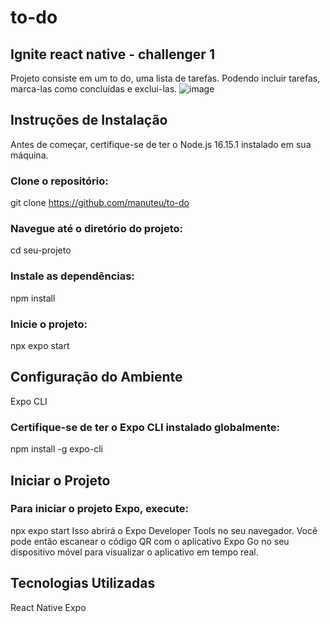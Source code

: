 # to-do
## Ignite react native - challenger 1
Projeto consiste em um to do, uma lista de tarefas. Podendo incluir tarefas, marca-las como concluídas e exclui-las.
![image](https://github.com/manuteu/to-do/assets/74114950/ad141d06-136c-450d-a7e3-c5b517b41ee0)



## Instruções de Instalação
Antes de começar, certifique-se de ter o Node.js 16.15.1 instalado em sua máquina.

### Clone o repositório:

git clone https://github.com/manuteu/to-do

### Navegue até o diretório do projeto:

cd seu-projeto  

### Instale as dependências:

npm install

### Inicie o projeto:

npx expo start

## Configuração do Ambiente
Expo CLI

### Certifique-se de ter o Expo CLI instalado globalmente:

npm install -g expo-cli

## Iniciar o Projeto

### Para iniciar o projeto Expo, execute:

npx expo start
Isso abrirá o Expo Developer Tools no seu navegador. Você pode então escanear o código QR com o aplicativo Expo Go no seu dispositivo móvel para visualizar o aplicativo em tempo real.

## Tecnologias Utilizadas
React Native
Expo
